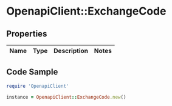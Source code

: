 # OpenapiClient::ExchangeCode

## Properties

Name | Type | Description | Notes
------------ | ------------- | ------------- | -------------

## Code Sample

```ruby
require 'OpenapiClient'

instance = OpenapiClient::ExchangeCode.new()
```


